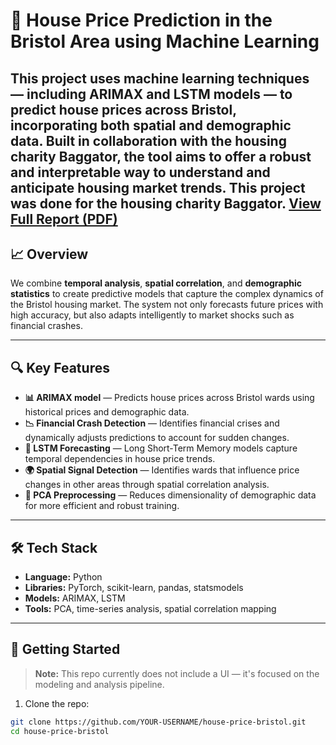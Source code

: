 # 🏡 House Price Prediction in the Bristol Area using Machine Learning

This project uses machine learning techniques — including ARIMAX and LSTM models — to predict house prices across Bristol, incorporating both spatial and demographic data. Built in collaboration with the housing charity **Baggator**, the tool aims to offer a robust and interpretable way to understand and anticipate housing market trends.
This project was done for the housing charity Baggator.
[View Full Report (PDF)](MDM3_House_Prices.pdf)
---

## 📈 Overview

We combine **temporal analysis**, **spatial correlation**, and **demographic statistics** to create predictive models that capture the complex dynamics of the Bristol housing market. The system not only forecasts future prices with high accuracy, but also adapts intelligently to market shocks such as financial crashes.

---

## 🔍 Key Features

- **📊 ARIMAX model** — Predicts house prices across Bristol wards using historical prices and demographic data.
- **📉 Financial Crash Detection** — Identifies financial crises and dynamically adjusts predictions to account for sudden changes.
- **🧠 LSTM Forecasting** — Long Short-Term Memory models capture temporal dependencies in house price trends.
- **🌍 Spatial Signal Detection** — Identifies wards that influence price changes in other areas through spatial correlation analysis.
- **🔬 PCA Preprocessing** — Reduces dimensionality of demographic data for more efficient and robust training.

---

## 🛠 Tech Stack

- **Language:** Python
- **Libraries:** PyTorch, scikit-learn, pandas, statsmodels
- **Models:** ARIMAX, LSTM
- **Tools:** PCA, time-series analysis, spatial correlation mapping

---

## 🚀 Getting Started

> **Note:** This repo currently does not include a UI — it's focused on the modeling and analysis pipeline.

1. Clone the repo:
```bash
git clone https://github.com/YOUR-USERNAME/house-price-bristol.git
cd house-price-bristol
